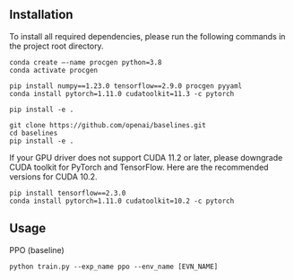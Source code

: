 
## Installation

To install all required dependencies, please run the following commands in the project root directory.

```
conda create —-name procgen python=3.8
conda activate procgen

pip install numpy==1.23.0 tensorflow==2.9.0 procgen pyyaml
conda install pytorch=1.11.0 cudatoolkit=11.3 -c pytorch

pip install -e .

git clone https://github.com/openai/baselines.git
cd baselines 
pip install -e .
```

If your GPU driver does not support CUDA 11.2 or later, please downgrade CUDA toolkit for PyTorch and TensorFlow.
Here are the recommended versions for CUDA 10.2.

```
pip install tensorflow==2.3.0
conda install pytorch=1.11.0 cudatoolkit=10.2 -c pytorch
```

## Usage

PPO (baseline)

```
python train.py --exp_name ppo --env_name [EVN_NAME]
```
